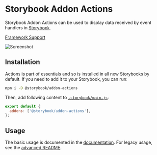 # Storybook Addon Actions

Storybook Addon Actions can be used to display data received by event handlers in [Storybook](https://storybook.js.org).

[Framework Support](https://storybook.js.org/docs/react/api/frameworks-feature-support)

![Screenshot](https://raw.githubusercontent.com/storybookjs/storybook/next/code/addons/actions/docs/screenshot.png)

## Installation

Actions is part of [essentials](https://storybook.js.org/docs/react/essentials) and so is installed in all new Storybooks by default. If you need to add it to your Storybook, you can run:

```sh
npm i -D @storybook/addon-actions
```

Then, add following content to [`.storybook/main.js`](https://storybook.js.org/docs/react/configure/#configure-your-storybook-project):

```js
export default {
  addons: ['@storybook/addon-actions'],
};
```

## Usage

The basic usage is documented in the [documentation](https://storybook.js.org/docs/essentials/actions). For legacy usage, see the [advanced README](./ADVANCED.md).
